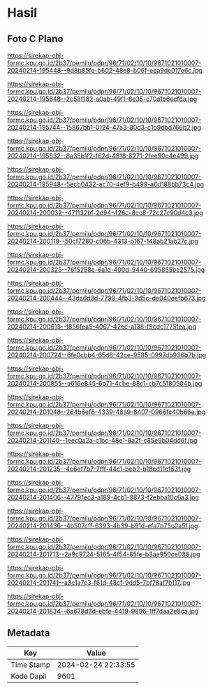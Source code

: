 # Hasil

## Foto C Plano

https://sirekap-obj-formc.kpu.go.id/2b37/pemilu/pdpr/96/71/02/10/10/9671021010007-20240214-195448--9d8b85fe-b602-48e8-b06f-eea9de017e6c.jpg

https://sirekap-obj-formc.kpu.go.id/2b37/pemilu/pdpr/96/71/02/10/10/9671021010007-20240214-195648--2c58f182-a0ab-49f1-8e35-c70a1b6ecfda.jpg

https://sirekap-obj-formc.kpu.go.id/2b37/pemilu/pdpr/96/71/02/10/10/9671021010007-20240214-195744--15867bb1-0124-47a3-80d3-c1b9dbd766b2.jpg

https://sirekap-obj-formc.kpu.go.id/2b37/pemilu/pdpr/96/71/02/10/10/9671021010007-20240214-195832--8a35b1f2-f62d-4818-8271-2fee90c4e499.jpg

https://sirekap-obj-formc.kpu.go.id/2b37/pemilu/pdpr/96/71/02/10/10/9671021010007-20240214-195948--5ecb0432-ac70-4ef9-b499-a6d188bb73c4.jpg

https://sirekap-obj-formc.kpu.go.id/2b37/pemilu/pdpr/96/71/02/10/10/9671021010007-20240214-200032--471132bf-2d94-426c-8cc8-72c27c90d4c3.jpg

https://sirekap-obj-formc.kpu.go.id/2b37/pemilu/pdpr/96/71/02/10/10/9671021010007-20240214-200119--50cf7280-c06b-4313-b167-148ab21ab27c.jpg

https://sirekap-obj-formc.kpu.go.id/2b37/pemilu/pdpr/96/71/02/10/10/9671021010007-20240214-200325--76f5258c-6a1d-400d-9440-695855be2575.jpg

https://sirekap-obj-formc.kpu.go.id/2b37/pemilu/pdpr/96/71/02/10/10/9671021010007-20240214-200444--43da6d8d-7799-4fb3-9d5c-de040eefb673.jpg

https://sirekap-obj-formc.kpu.go.id/2b37/pemilu/pdpr/96/71/02/10/10/9671021010007-20240214-200613--f856fea5-4067-42ec-a138-f9cdc1775fea.jpg

https://sirekap-obj-formc.kpu.go.id/2b37/pemilu/pdpr/96/71/02/10/10/9671021010007-20240214-200724--6fe0cbb4-65d8-42ce-9585-0997db936b7b.jpg

https://sirekap-obj-formc.kpu.go.id/2b37/pemilu/pdpr/96/71/02/10/10/9671021010007-20240214-200855--a616e845-6b71-4cbe-88c1-cb7c5180504b.jpg

https://sirekap-obj-formc.kpu.go.id/2b37/pemilu/pdpr/96/71/02/10/10/9671021010007-20240214-201048--264b6ef6-4339-48a9-8407-0966fc40b66e.jpg

https://sirekap-obj-formc.kpu.go.id/2b37/pemilu/pdpr/96/71/02/10/10/9671021010007-20240214-201140--1eec0a2a-c1bc-48e1-8a2f-c85e9b04dd6f.jpg

https://sirekap-obj-formc.kpu.go.id/2b37/pemilu/pdpr/96/71/02/10/10/9671021010007-20240214-201235--4c6ef7b7-7fff-44c1-beb2-b18cd11cf63f.jpg

https://sirekap-obj-formc.kpu.go.id/2b37/pemilu/pdpr/96/71/02/10/10/9671021010007-20240214-201406--47791ec3-a189-4cb1-9873-f2ebba10c6a3.jpg

https://sirekap-obj-formc.kpu.go.id/2b37/pemilu/pdpr/96/71/02/10/10/9671021010007-20240214-201436--4b507cff-6393-4b39-b91d-efa7b75c0a5f.jpg

https://sirekap-obj-formc.kpu.go.id/2b37/pemilu/pdpr/96/71/02/10/10/9671021010007-20240214-201713--2e9c9724-5165-4f54-85fe-b3ae950ce088.jpg

https://sirekap-obj-formc.kpu.go.id/2b37/pemilu/pdpr/96/71/02/10/10/9671021010007-20240214-201741--a3c1a7c3-f61d-48cf-9dd5-7bf78af7b117.jpg

https://sirekap-obj-formc.kpu.go.id/2b37/pemilu/pdpr/96/71/02/10/10/9671021010007-20240214-201834--6a678d3d-ebfe-4419-9896-1ff7daa2e8ca.jpg


## Metadata

| Key        | Value               |
| ---------- | ------------------- |
| Time Stamp | 2024-02-24 22:33:55 |
| Kode Dapil | 9601                |



